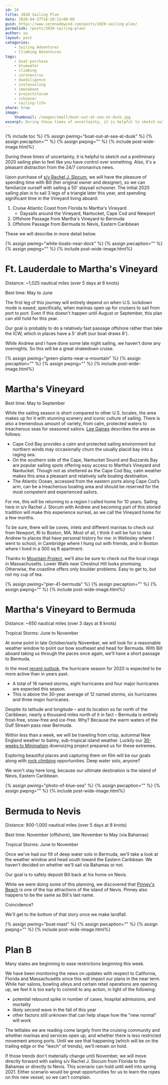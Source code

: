 ```yaml
---
id: 24
title: 2020 Sailing Plan
date: 2020-04-27T16:20:12+00:00
guid: https://www.serenadewind.com/posts/2020-sailing-plan/
permalink: /posts/2020-sailing-plan/
author: sw
layout: post
categories:
    - Sailing Adventures
    - Climbing Adventures
tags:
    - boat-purchase
    - bluewater
    - climbing
    - coronavirus
    - duediligence
    - instasailing
    - imonaboat
    - projectslocum
    - schooner
    - sailing-life
share: true
image:
    thumbnail: /images/small/boat-out-at-sea-at-dusk.jpg 
excerpt: During these times of uncertainty, it is helpful to sketch out a preliminary plan to feel like you have control over something. Also, it's a pleasant distraction from the 24/7 coronavirus news. Here is our 2020 Sailing Plan.
---
```

{% include toc %}
{% assign pwimg="boat-out-at-sea-at-dusk" %}
{% assign pwcaption="" %}
{% assign pwpng="" %}
{% include post-wide-image.html%}

During these times of uncertainty, it is helpful to sketch out a preliminary 2020 sailing plan to feel like you have control over something. Also, it's a pleasant distraction from the 24/7 coronavirus news.

Upon purchase of [s/v Rachel J. Slocum](/about-rachel-j-slocum/), we will have the pleasure of spending time with Bill (her original owner and designer), so we can familiarize ourself with sailing a 50' staysail schooner. The initial 2020 sailing plan is to sail 3 legs of a triangle later this year, and spending significant time in the Vineyard living aboard:

1.  Cruise Atlantic Coast from Florida to Martha's Vineyard
    -   Daysails around the Vineyard, Nantucket, Cape Cod and Newport
2.  Offshore Passage from Martha's Vineyard to Bermuda
3.  Offshore Passage from Bermuda to Nevis, Eastern Caribbean

These we will describe in more detail below.

{% assign pwimg="white-boats-near-dock" %}
{% assign pwcaption="" %}
{% assign pwpng="" %}
{% include post-wide-image.html%}


# Ft. Lauderdale to Martha's Vineyard

Distance: ~1,025 nautical miles (over 5 days at 8 knots)

Best time: May to June

The first leg of this journey will entirely depend on when U.S. lockdown mode is eased, specifically, when marinas open up for cruisers to sail from port to port. Even if this doesn't happen until August or September, this plan can still hold for this year.

Our goal is probably to do a relatively fast passage offshore rather than take the ICW, which in places have a 5' draft (our boat draws 6').

While Andrew and I have done some late night sailing, we haven't done any overnights. So this will be a great shakedown cruise.

{% assign pwimg="green-plants-near-a-mountain" %}
{% assign pwcaption="" %}
{% assign pwpng="" %}
{% include post-wide-image.html%}


# Martha's Vineyard

Best time: May to September

While the sailing season is short compared to other U.S. locales, the area makes up for it with stunning scenery and iconic culture of sailing. There is also a tremendous amount of variety, from calm, protected waters to treacherous seas for seasoned sailors. [Lee Gaines](http://dguides.com/capecod/activities/recreation/boating-and-sailing/ "Cape Cod boating and sailing") describes the area as follows:

-   Cape Cod Bay provides a calm and protected sailing environment but northern winds may occasionally churn the usually placid bay into a raging sea.
-   On the southern side of the Cape, Nantucket Sound and Buzzards Bay are popular sailing spots offering easy access to Martha’s Vineyard and Nantucket. Though not as sheltered as the Cape Cod Bay, calm weather makes this area a pleasant and relatively safe boating destination.
-   The Atlantic Ocean, accessed from the eastern ports along Cape Cod’s arm, can be a treacherous boating area and should be reserved for the most competent and experienced sailors.

For me, this will be returning to a region I called home for 10 years. Sailing here in s/v Rachel J. Slocum with Andrew and becoming part of this storied tradition will make this experience surreal, as we call the Vineyard home for a few months.

To be sure, there will be coves, inlets and different marinas to check out from Newport, RI to Boston, MA. Most of all, I think it will be fun to take Andrew to places that have personal history for me: in Wellesley where I went to school, in Cambridge where I hung out with friends, and in Boston where I lived in a 300 sq ft apartment.

Thanks to [Mountain Project](https://www.mountainproject.com/area/105908062/massachusetts "Mountain Project"), we'll also be sure to check out the local crags in Massachusetts. Lower Walls near Chestnut Hill looks promising. Otherwise, the coastline offers only boulder problems. Easy to get to, but not my cup of tea.

{% assign pwimg="pier-41-bermuda" %}
{% assign pwcaption="" %}
{% assign pwpng="" %}
{% include post-wide-image.html%}


# Martha's Vineyard to Bermuda

Distance: ~650 nautical miles (over 3 days at 8 knots)

Tropical Storms: June to November

At some point in late October/early November, we will look for a reasonable weather window to point our bow southeast and head for Bermuda. With Bill aboard taking us through the paces once again, we'll have a short passage to Bermuda.

In the most [recent outlook](https://weather.com/storms/hurricane/news/2020-04-01-2020-atlantic-hurricane-season-april-outlook "Recent hurricane outlook"), the hurricane season for 2020 is expected to be more active than in years past.

-   A total of 16 named storms, eight hurricanes and four major hurricanes are expected this season.
-   This is above the 30-year average of 12 named storms, six hurricanes and three major hurricanes.

Despite its latitude and longitude – and its location so far north of the Caribbean, nearly a thousand miles north of it in fact – Bermuda is entirely frost-free, snow-free and ice-free. Why? Because the warm waters of the Gulf Stream pass near Bermuda.

Within less than a week, we will be traveling from crisp, autumnal New England weather to balmy, sub-tropical island weather. Luckily our [30-weeks to Minimalism](https://www.serenadewind.com/posts/30-weeks-to-minimalism/ "30-weeks to Minimalism") downsizing project prepared us for these extremes.

Exploring beautiful places and capturing them on film will be our goals along with [rock climbing](https://www.gotobermuda.com/article/rock-climbing-on-bermudas-coastal-cliffs "rock climbing on bermudas coastal cliffs") opportunities. Deep water solo, anyone?

We won't stay here long, because our ultimate destination is the island of Nevis, Eastern Caribbean.

{% assign pwimg="photo-of-blue-sea" %}
{% assign pwcaption="" %}
{% assign pwpng="" %}
{% include post-wide-image.html%}


# Bermuda to Nevis

Distance: 900-1,000 nautical miles (over 5 days at 8 knots)

Best time: November (offshore), late November to May (via Bahamas)

Tropical Storms: June to November

Once we've had our fill of deep water solo in Bermuda, we'll take a look at the weather window and head south toward the Eastern Caribbean. We haven't decided on whether we'll sail via Bahamas or not.

Our goal is to safely deposit Bill back at his home on Nevis.

While we were doing some of this planning, we discovered that [Pinney's Beach](https://en.wikipedia.org/wiki/Pinney%27s_Beach "Pinney's Beach") is one of the top attractions of the island of Nevis. Pinney also happens to be the same as Bill's last name.

Coincidence?

We'll get to the bottom of that story once we make landfall.

{% assign pwimg="boat-mast" %}
{% assign pwcaption="" %}
{% assign pwpng="" %}
{% include post-wide-image.html%}


# Plan B

Many states are beginning to ease restrictions beginning this week.

We have been monitoring the news on updates with respect to California, Florida and Massachusetts since this will impact our plans in the near term. While hair salons, bowling alleys and certain retail operations are opening up, we feel it is too early to commit to any action, in light of the following:

-   potential rebound spike in number of cases, hospital admissions, and mortality
-   likely second wave in the fall of this year
-   other factors still unknown that can help shape how the "new normal" will work

The telltales we are reading come largely from the cruising community and whether marinas and services open up, and whether there is less restricted movement among ports. Until we see that happening (which will be on the trailing edge or the "leech" of trends), we'll remain on hold.

If those trends don't materially change until November, we will move directly forward with sailing s/v Rachel J. Slocum from Florida to the Bahamas or directly to Nevis. This scenario can hold until well into spring 2021. Either scenario would be great opportunities for us to learn the ropes on this new vessel, so we can't complain.